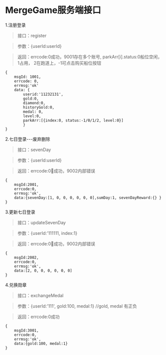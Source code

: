 MergeGame服务端接口
======
1.注册登录

>接口：register

>参数：{userId:userId}

>返回：errcode:0成功，9001存在多个账号, parkArr[i].status:0船位空闲，1占用， 2在跑道上，-1可点击购买船位按钮

    {
        msgId: 1001,
        errcode: 0,
        errmsg:'ok'
        data: {
            userid:'11232131',
            gold:0, 
            diamond:0, 
            historyGold:0, 
            medal: 0, 
            level:0,
            parkArr:[{index:0, status:-1/0/1/2, level:0}] 
            }
    }



2.七日登录---废弃删除

>接口：sevenDay

>参数：{userId:userId}

>返回：errcode:0成功，9002内部错误

    {
        msgId:2001,
        errcode:0,
        errmsg:'ok',
        data:{sevenDay:[1, 0, 0, 0, 0, 0, 0],sumDay:1, sevenDayReward:{} }
    }


3.更新七日登录

>接口：updateSevenDay

>参数：{userId:'111111, index:1}

>返回：errcode:0成功，9002内部错误

    {
        msgId:2002,
        errcode:0,
        errmsg:'ok',
        data:[2, 0, 0, 0, 0, 0, 0] 
    }


4.兑换勋章

>接口：exchangeMedal

>参数：{userId:'111', gold:100, medal:1} //gold, medal 有正负

>返回：errcode:0成功

    {
        msgId:3001,
        errcode:0,
        errmsg:'ok',
        data:{gold:100, medal:1}
    }




